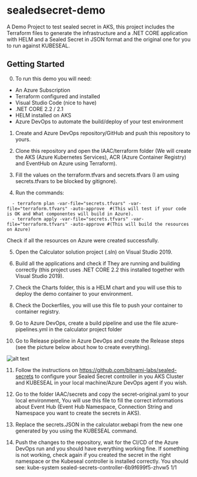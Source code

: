 # sealedsecret-demo
A Demo Project to test sealed secret in AKS, this project includes the Terraform files to generate the infrastructure and a .NET CORE application with HELM and a Sealed Secret in JSON format and the original one for you to run against KUBESEAL.

## Getting Started

0. To run this demo you will need:
  - An Azure Subscription
  - Terraform configured and installed 
  - Visual Studio Code (nice to have)
  - .NET CORE 2.2 / 2.1
  - HELM installed on AKS
  - Azure DevOps to automate the build/deploy of your test environment
  
1. Create and Azure DevOps repository/GitHub and push this repository to yours.
  
2. Clone this repository and open the IAAC/terraform folder (We will create the AKS (Azure Kubernetes Services), ACR (Azure Container Registry) and EventHub on Azure using Terraform).

3. Fill the values on the terraform.tfvars and secrets.tfvars (I am using secrets.tfvars to be blocked by gitignore).

4. Run the commands:

```code
  - terraform plan -var-file="secrets.tfvars" -var-file="terraform.tfvars" -auto-approve  #(This will test if your code is OK and What componentes will build in Azure).
  - terraform apply -var-file="secrets.tfvars" -var-file="terraform.tfvars" -auto-approve #(This will build the resources on Azure)
 ```
 Check if all the resources on Azure were created successfully.
 
5. Open the Calculator solution project (.sln) on Visual Studio 2019.
 
6. Build all the applications and check if They are running and building correctly (this project uses .NET CORE 2.2 this installed together with Visual Studio 2019).
 
7. Check the Charts folder, this is a HELM chart and you will use this to deploy the demo container to your environment.
 
8. Check the Dockerfiles, you will use this file to push your container to container registry.
 
9. Go to Azure DevOps, create a build pipeline and use the file azure-pipelines.yml in the calculator project folder
 
10. Go to Release pipeline in Azure DevOps and create the Release steps (see the picture below about how to create everything).

![alt text](https://github.com/dansemedo/sealedsecret-demo/tree/master/docs/releasepipeline.png "Azure DevOps Release Pipeline")
  
11. Follow the instructions on https://github.com/bitnami-labs/sealed-secrets to configure your Sealed Secret controller in you AKS Cluster and KUBESEAL in your local machine/Azure DevOps agent if you wish.

12. Go to the folder IAAC/secrets and copy the secret-original.yaml to your local environment, You will use this file to fill the correct informations about Event Hub (Event Hub Namespace, Connection String and Namespace you want to create the secrets in AKS).

13. Replace the secrets.JSON in the calculator.webapi from the new one generated by you using the KUBESEAL command.

14. Push the changes to the repository, wait for the CI/CD of the Azure DevOps run and you should have everything working fine. If something is not working, check again if you created the secret in the right namespace or the Kubeseal controller is installed correctly. You should see: kube-system   sealed-secrets-controller-6b9f699f5-zhvw5   1/1

